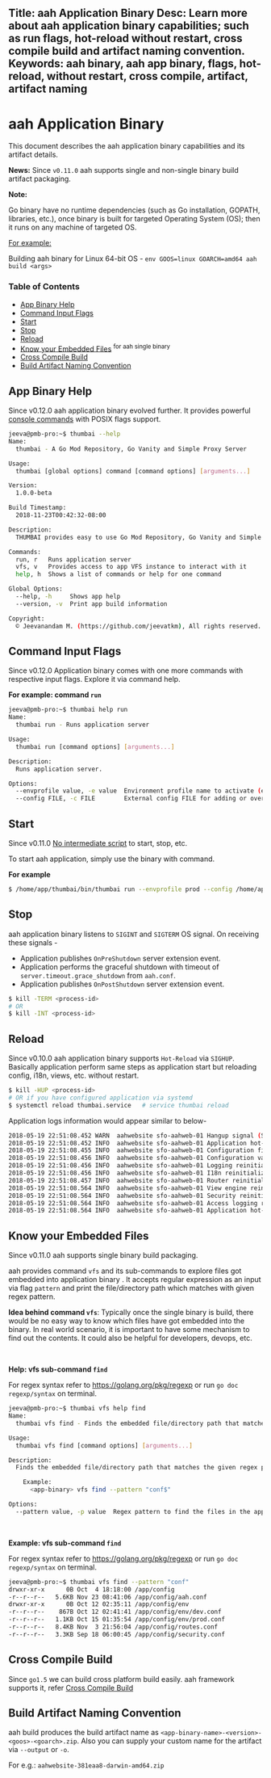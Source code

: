 Title: aah Application Binary
Desc: Learn more about aah application binary capabilities; such as run flags, hot-reload without restart, cross compile build and artifact naming convention.
Keywords: aah binary, aah app binary, flags, hot-reload, without restart, cross compile, artifact, artifact naming
---
# aah Application Binary

This document describes the aah application binary capabilities and its artifact details.

<div class="alert alert-info-green">
<p><strong>News:</strong> Since <code>v0.11.0</code> aah supports single and non-single binary build artifact packaging.</p>
</div>

<div class="alert alert-info-blue">
<p><strong>Note:</strong></p>
<p>Go binary have no runtime dependencies (such as Go installation, GOPATH, libraries, etc.), once binary is built for targeted Operating System (OS); then it runs on any machine of targeted OS.</p>
<p><u>For example:</u></p>
<p>Building aah binary for Linux 64-bit OS - <code>env GOOS=linux GOARCH=amd64 aah build &lt;args></code></p>
</div>


### Table of Contents

  * [App Binary Help](#app-binary-help)
  * [Command Input Flags](#command-input-flags)
  * [Start](#start)
  * [Stop](#stop)
  * [Reload](#reload)
  * [Know your Embedded Files](#know-your-embedded-files) <sup>for aah single binary</sup>
  * [Cross Compile Build](#cross-compile-build)
  * [Build Artifact Naming Convention](#build-artifact-naming-convention)

## App Binary Help

<span class="badge lb-sm">Since v0.12.0</span> aah application binary evolved further. It provides powerful [console commands](console-commands.html) with POSIX flags support.

```bash
jeeva@pmb-pro:~$ thumbai --help
Name:
  thumbai - A Go Mod Repository, Go Vanity and Simple Proxy Server

Usage:
  thumbai [global options] command [command options] [arguments...]

Version:
  1.0.0-beta

Build Timestamp:
  2018-11-23T00:42:32-08:00

Description:
  THUMBAI provides easy to use Go Mod Repository, Go Vanity and Simple Proxy Server

Commands:
  run, r   Runs application server
  vfs, v   Provides access to app VFS instance to interact with it
  help, h  Shows a list of commands or help for one command

Global Options:
  --help, -h     Shows app help
  --version, -v  Print app build information

Copyright:
  © Jeevanandam M. (https://github.com/jeevatkm), All rights reserved.
```

## Command Input Flags

<span class="badge lb-sm">Since v0.12.0</span> Application binary comes with one more commands with respective input flags. Explore it via command help.

**For example: command `run`**

```bash
jeeva@pmb-pro:~$ thumbai help run
Name:
  thumbai run - Runs application server

Usage:
  thumbai run [command options] [arguments...]

Description:
  Runs application server.

Options:
  --envprofile value, -e value  Environment profile name to activate (e.g: dev, qa, prod) (default: "dev")
  --config FILE, -c FILE        External config FILE for adding or overriding 'config/**/*.conf' values
```

## Start

<span class="badge lb-sm">Since v0.11.0</span> [No intermediate script](/v0.10/anatomy-aah-application.html#packaged-aah-application-will-have-following-directories-files) to start, stop, etc.

To start aah application, simply use the binary with command.

**For example**

```bash
$ /home/app/thumbai/bin/thumbai run --envprofile prod --config /home/app/thumbai/thumbai.conf
```

## Stop

aah application binary listens to `SIGINT` and `SIGTERM` OS signal. On receiving these signals -

  * Application publishes `OnPreShutdown` server extension event.
  * Application performs the graceful shutdown with timeout of `server.timeout.grace_shutdown` from `aah.conf`.
  * Application publishes `OnPostShutdown` server extension event.

```bash
$ kill -TERM <process-id>
# OR
$ kill -INT <process-id>
```

## Reload

<span class="badge lb-sm">Since v0.10.0</span> aah application binary supports `Hot-Reload` via `SIGHUP`. Basically application perform same steps as application start but reloading config, i18n, views, etc. without restart.

```bash
$ kill -HUP <process-id>
# OR if you have configured application via systemd
$ systemctl reload thumbai.service   # service thumbai reload 
```

Application logs information would appear similar to below-

```bash
2018-05-19 22:51:08.452 WARN  aahwebsite sfo-aahweb-01 Hangup signal (SIGHUP) received
2018-05-19 22:51:08.452 INFO  aahwebsite sfo-aahweb-01 Application hot-reload and reinitialization starts ...
2018-05-19 22:51:08.455 INFO  aahwebsite sfo-aahweb-01 Configuration files reload succeeded
2018-05-19 22:51:08.456 INFO  aahwebsite sfo-aahweb-01 Configuration values reinitialize succeeded
2018-05-19 22:51:08.456 INFO  aahwebsite sfo-aahweb-01 Logging reinitialize succeeded
2018-05-19 22:51:08.456 INFO  aahwebsite sfo-aahweb-01 I18n reinitialize succeeded
2018-05-19 22:51:08.457 INFO  aahwebsite sfo-aahweb-01 Router reinitialize succeeded
2018-05-19 22:51:08.564 INFO  aahwebsite sfo-aahweb-01 View engine reinitialize succeeded
2018-05-19 22:51:08.564 INFO  aahwebsite sfo-aahweb-01 Security reinitialize succeeded
2018-05-19 22:51:08.564 INFO  aahwebsite sfo-aahweb-01 Access logging reinitialize succeeded
2018-05-19 22:51:08.564 INFO  aahwebsite sfo-aahweb-01 Application hot-reload and reinitialization was successful
```

## Know your Embedded Files

<span class="badge lb-sm">Since v0.11.0</span> aah supports single binary build packaging.

aah provides command `vfs` and its sub-commands to explore files got embedded into application binary . It accepts regular expression as an input via flag `pattern` and print the file/directory path which matches with given regex pattern.

**Idea behind command `vfs`**: Typically once the single binary is build, there would be no easy way to know which files have got embedded into the binary. In real world scenario, it is important to have some mechanism to find out the contents. It could also be helpful for developers, devops, etc.

<br>

**Help: vfs sub-command `find`**

For regex syntax refer to https://golang.org/pkg/regexp or run `go doc regexp/syntax` on terminal.

```bash 
jeeva@pmb-pro:~$ thumbai vfs help find
Name:
  thumbai vfs find - Finds the embedded file/directory path that matches the given regex pattern

Usage:
  thumbai vfs find [command options] [arguments...]

Description:
  Finds the embedded file/directory path that matches the given regex pattern.

    Example:
      <app-binary> vfs find --pattern "conf$"

Options:
  --pattern value, -p value  Regex pattern to find the files in the app VFS instance
```

<br>

**Example: vfs sub-command `find`**

For regex syntax refer to https://golang.org/pkg/regexp or run `go doc regexp/syntax` on terminal.

```bash
jeeva@pmb-pro:~$ thumbai vfs find --pattern "conf"
drwxr-xr-x      0B Oct  4 18:18:00 /app/config
-r--r--r--   5.6KB Nov 23 08:41:06 /app/config/aah.conf
drwxr-xr-x      0B Oct 12 02:35:11 /app/config/env
-r--r--r--    867B Oct 12 02:41:41 /app/config/env/dev.conf
-r--r--r--   1.1KB Oct 15 01:35:54 /app/config/env/prod.conf
-r--r--r--   8.4KB Nov  3 21:56:04 /app/config/routes.conf
-r--r--r--   3.3KB Sep 18 06:00:45 /app/config/security.conf
```

## Cross Compile Build

Since `go1.5` we can build cross platform build easily. aah framework supports it, refer [Cross Compile Build](aah-cli-tool.html#cross-compile-build)

## Build Artifact Naming Convention

aah build produces the build artifact name as `<app-binary-name>-<version>-<goos>-<goarch>.zip`. Also you can supply your custom name for the artifact via `--output` or `-o`.

For e.g.: `aahwebsite-381eaa8-darwin-amd64.zip`
